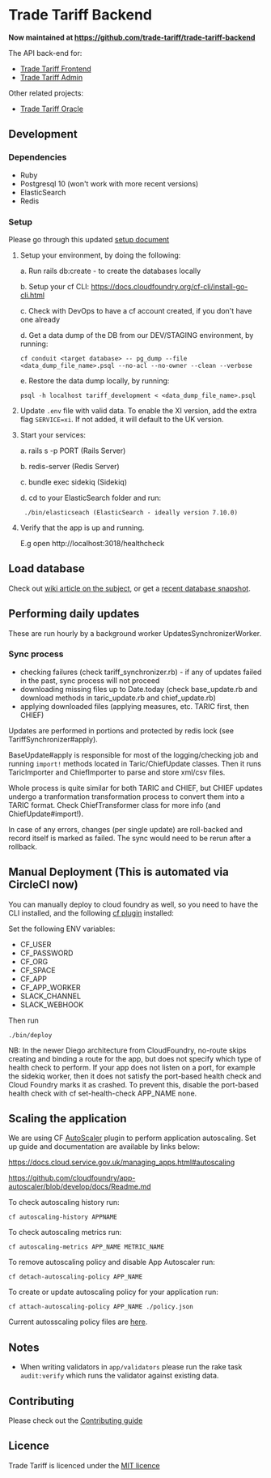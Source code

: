 
# Trade Tariff Backend

__Now maintained at https://github.com/trade-tariff/trade-tariff-backend__

The API back-end for:

* [Trade Tariff Frontend](https://github.com/trade-tariff/trade-tariff-frontend)
* [Trade Tariff Admin](https://github.com/trade-tariff/trade-tariff-admin)

Other related projects:

* [Trade Tariff Oracle](https://github.com/trade-tariff/trade-tariff-oracle)

## Development

### Dependencies

  - Ruby
  - Postgresql 10 (won't work with more recent versions)
  - ElasticSearch
  - Redis

### Setup

Please go through this updated [setup document](https://github.com/trade-tariff/trade-tariff-backend/blob/master/SETUP.md)

1. Setup your environment, by doing the following:

    a. Run rails db:create - to create the databases locally

    b. Setup your cf CLI: https://docs.cloudfoundry.org/cf-cli/install-go-cli.html

    c. Check with DevOps to have a cf account created, if you don't have one already

    d. Get a data dump of the DB from our DEV/STAGING environment, by running:

       cf conduit <target database> -- pg_dump --file <data_dump_file_name>.psql --no-acl --no-owner --clean --verbose

    e. Restore the data dump locally, by running:

       psql -h localhost tariff_development < <data_dump_file_name>.psql

2. Update `.env` file with valid data. To enable the XI version, add the extra flag `SERVICE=xi`. If not added, it will default to the UK version.

3. Start your services:

    a. rails s -p PORT (Rails Server)

    b. redis-server (Redis Server)

    c. bundle exec sidekiq (Sidekiq)

    d. cd to your ElasticSearch folder and run:

        ./bin/elasticseach (ElasticSearch - ideally version 7.10.0)

4. Verify that the app is up and running.

    E.g open http://localhost:3018/healthcheck



## Load database

Check out [wiki article on the subject](https://github.com/trade-tariff/trade-tariff-backend/wiki/System-rebuild-procedure), or get a [recent database snapshot](mailto:trade-tariff-support@enginegroup.com).


## Performing daily updates

These are run hourly by a background worker UpdatesSynchronizerWorker.


### Sync process

- checking failures (check tariff_synchronizer.rb) - if any of updates failed in the past, sync process will not proceed
- downloading missing files up to Date.today (check base_update.rb and download methods in taric_update.rb and chief_update.rb)
- applying downloaded files (applying measures, etc. TARIC first, then CHIEF)

Updates are performed in portions and protected by redis lock (see TariffSynchronizer#apply).

BaseUpdate#apply is responsible for most of the logging/checking job and running
`import!` methods located in Taric/ChiefUpdate classes. Then it runs TaricImporter
and ChiefImporter to parse and store xml/csv files.

Whole process is quite similar for both TARIC and CHIEF, but CHIEF updates undergo a tranformation
transformation process to convert them into a TARIC format. Check ChiefTransformer class for more info (and ChiefUpdate#import!).

In case of any errors, changes (per single update) are roll-backed and record itself is marked as failed. The sync would need to be rerun after a rollback.


## Manual Deployment (This is automated via CircleCI now)

You can manually deploy to cloud foundry as well, so you need to have the CLI installed, and the following [cf plugin](https://github.com/bluemixgaragelondon/cf-blue-green-deploy) installed:

Set the following ENV variables:
* CF_USER
* CF_PASSWORD
* CF_ORG
* CF_SPACE
* CF_APP
* CF_APP_WORKER
* SLACK_CHANNEL
* SLACK_WEBHOOK

Then run

    ./bin/deploy

NB: In the newer Diego architecture from CloudFoundry, no-route skips creating and binding a route for the app, but does not specify which type of health check to perform. If your app does not listen on a port, for example the sidekiq worker, then it does not satisfy the port-based health check and Cloud Foundry marks it as crashed. To prevent this, disable the port-based health check with cf set-health-check APP_NAME none.


## Scaling the application

We are using CF [AutoScaler](https://github.com/cloudfoundry/app-autoscaler) plugin to perform application autoscaling. Set up guide and documentation are available by links below:

https://docs.cloud.service.gov.uk/managing_apps.html#autoscaling

https://github.com/cloudfoundry/app-autoscaler/blob/develop/docs/Readme.md


To check autoscaling history run:

    cf autoscaling-history APPNAME

To check autoscaling metrics run:

    cf autoscaling-metrics APP_NAME METRIC_NAME

To remove autoscaling policy and disable App Autoscaler run:

    cf detach-autoscaling-policy APP_NAME

To create or update autoscaling policy for your application run:

    cf attach-autoscaling-policy APP_NAME ./policy.json


Current autosscaling policy files are [here](https://github.com/trade-tariff/trade-tariff-backend/blob/master/config/autoscale).


## Notes

* When writing validators in `app/validators` please run the rake task
`audit:verify` which runs the validator against existing data.


## Contributing

Please check out the [Contributing guide](https://github.com/trade-tariff/trade-tariff-backend/blob/master/CONTRIBUTING.md)


## Licence

Trade Tariff is licenced under the [MIT licence](https://github.com/trade-tariff/trade-tariff-backend/blob/master/LICENCE.txt)
